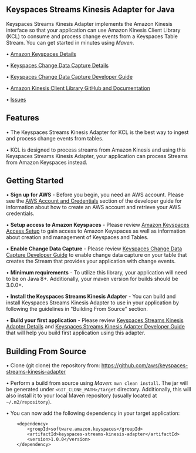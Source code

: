 ## Keyspaces Streams Kinesis Adapter for Java
Keyspaces Streams Kinesis Adapter implements the Amazon Kinesis interface so that your application can use Amazon Kinesis Client Library \(KCL\) to consume and process change events from a Keyspaces Table Stream. You can get started in minutes using *Maven*.

• [Amazon Keyspaces Details][1]

• [Keyspaces Change Data Capture Details][2]

• [Keyspaces Change Data Capture Developer Guide][3]

• [Amazon Kinesis Client Library GitHub and Documentation][4]

• [Issues][5]

## Features
• The Keyspaces Streams Kinesis Adapter for KCL is the best way to ingest and process change events from tables.

• KCL is designed to process streams from Amazon Kinesis and using this Keyspaces Streams Kinesis Adapter, your application can process Streams from Amazon Keyspaces instead.

## Getting Started
• **Sign up for AWS** - Before you begin, you need an AWS account. Please see the [AWS Account and Credentials][6] section of the developer guide for information about how to create an AWS account and retrieve your AWS credentials.

• **Setup access to Amazon Keyspaces** - Please review [Amazon Keyspaces Access Setup][7] to gain access to Amazon Keyspaces as well as information about creation and management of Keyspaces and Tables.

• **Enable Change Data Capture** - Please review [Keyspaces Change Data Capture Developer Guide][3] to enable change data capture on your table that creates the Stream that provides your application with change events.

• **Minimum requirements** - To utilize this library, your application will need to be on Java 8+. Additionally, your maven version for builds should be 3.0.0+.

• **Install the Keyspaces Streams Kinesis Adapter** - You can build and install Keyspaces Streams Kinesis Adapter to use in your application by following the guidelines in "Building From Source" section.

• **Build your first application** - Please review [Keyspaces Streams Kinesis Adapter Details][8] and [Keyspaces Streams Kinesis Adapter Developer Guide][9] that will help you build first application using this adapter.

## Building From Source

• Clone (git clone) the repository from: https://github.com/aws/keyspaces-streams-kinesis-adapter

• Perform a build from source using *Maven*: `mvn clean install`. The jar will be generated under `<GIT_CLONE_PATH>/target` directory. Additionally, this will also install it to your local Maven repository (usually located at `~/.m2/repository`).

• You can now add the following dependency in your target application:

```
    <dependency>
        <groupId>software.amazon.keyspaces</groupId>
        <artifactId>keyspaces-streams-kinesis-adapter</artifactId>
        <version>1.0.0</version>
    </dependency>
```

[1]: https://docs.aws.amazon.com/keyspaces/latest/devguide/what-is-keyspaces.html
[2]: https://docs.aws.a2z.com/keyspaces/latest/devguide/cdc_how-it-works.html
[3]: https://docs.aws.a2z.com/keyspaces/latest/devguide/cdc.html
[4]: https://github.com/awslabs/amazon-kinesis-client
[5]: https://github.com/aws/keyspaces-streams-kinesis-adapter/issues
[6]: https://docs.aws.amazon.com/accounts/latest/reference/manage-acct-creating.html
[7]: https://docs.aws.amazon.com/keyspaces/latest/devguide/getting-started.html
[8]: https://docs.aws.a2z.com/keyspaces/latest/devguide/cdc_how-to-use-kcl.html
[9]: https://docs.aws.a2z.com/keyspaces/latest/devguide/cdc-kcl-implementation.html
